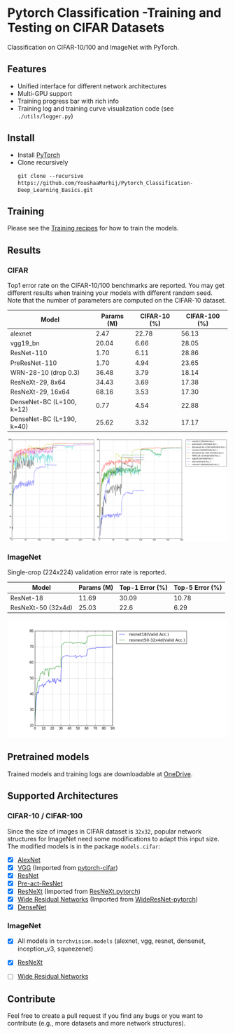 # Pytorch  Classification -Training and Testing on CIFAR Datasets
Classification on CIFAR-10/100 and ImageNet with PyTorch.

## Features
* Unified interface for different network architectures
* Multi-GPU support
* Training progress bar with rich info
* Training log and training curve visualization code (see `./utils/logger.py`)

## Install
* Install [PyTorch](http://pytorch.org/)
* Clone recursively
  ```
  git clone --recursive https://github.com/YoushaaMurhij/Pytorch_Classification-Deep_Learning_Basics.git
  ```

## Training
Please see the [Training recipes](TRAINING.md) for how to train the models.

## Results

### CIFAR
Top1 error rate on the CIFAR-10/100 benchmarks are reported. You may get different results when training your models with different random seed.
Note that the number of parameters are computed on the CIFAR-10 dataset.

| Model                     | Params (M)         |  CIFAR-10 (%)      | CIFAR-100 (%)      |
| -------------------       | ------------------ | ------------------ | ------------------ |
| alexnet                   | 2.47               | 22.78              | 56.13              |
| vgg19_bn                  | 20.04              | 6.66               | 28.05              |
| ResNet-110                | 1.70               | 6.11               | 28.86              |
| PreResNet-110             | 1.70               | 4.94               | 23.65              |
| WRN-28-10 (drop 0.3)      | 36.48              | 3.79               | 18.14              |
| ResNeXt-29, 8x64          | 34.43              | 3.69               | 17.38              |
| ResNeXt-29, 16x64         | 68.16              | 3.53               | 17.30              |
| DenseNet-BC (L=100, k=12) | 0.77               | 4.54               | 22.88              |
| DenseNet-BC (L=190, k=40) | 25.62              | 3.32               | 17.17              |


![cifar](utils/images/cifar.png)

### ImageNet
Single-crop (224x224) validation error rate is reported. 


| Model                | Params (M)         |  Top-1 Error (%)   | Top-5 Error  (%)   |
| -------------------  | ------------------ | ------------------ | ------------------ |
| ResNet-18            | 11.69              |  30.09             | 10.78              |
| ResNeXt-50 (32x4d)   | 25.03              |  22.6              | 6.29               |

![Validation curve](utils/images/imagenet.png)

## Pretrained models
Trained models and training logs are downloadable at [OneDrive](https://mycuhk-my.sharepoint.com/personal/1155056070_link_cuhk_edu_hk/_layouts/15/guestaccess.aspx?folderid=0a380d1fece1443f0a2831b761df31905&authkey=Ac5yBC-FSE4oUJZ2Lsx7I5c).

## Supported Architectures

### CIFAR-10 / CIFAR-100
Since the size of images in CIFAR dataset is `32x32`, popular network structures for ImageNet need some modifications to adapt this input size. The modified models is in the package `models.cifar`:
- [x] [AlexNet](https://arxiv.org/abs/1404.5997)
- [x] [VGG](https://arxiv.org/abs/1409.1556) (Imported from [pytorch-cifar](https://github.com/kuangliu/pytorch-cifar))
- [x] [ResNet](https://arxiv.org/abs/1512.03385)
- [x] [Pre-act-ResNet](https://arxiv.org/abs/1603.05027)
- [x] [ResNeXt](https://arxiv.org/abs/1611.05431) (Imported from [ResNeXt.pytorch](https://github.com/prlz77/ResNeXt.pytorch))
- [x] [Wide Residual Networks](http://arxiv.org/abs/1605.07146) (Imported from [WideResNet-pytorch](https://github.com/xternalz/WideResNet-pytorch))
- [x] [DenseNet](https://arxiv.org/abs/1608.06993)

### ImageNet
- [x] All models in `torchvision.models` (alexnet, vgg, resnet, densenet, inception_v3, squeezenet)
- [x] [ResNeXt](https://arxiv.org/abs/1611.05431)
- [ ] [Wide Residual Networks](http://arxiv.org/abs/1605.07146)


## Contribute
Feel free to create a pull request if you find any bugs or you want to contribute (e.g., more datasets and more network structures).
